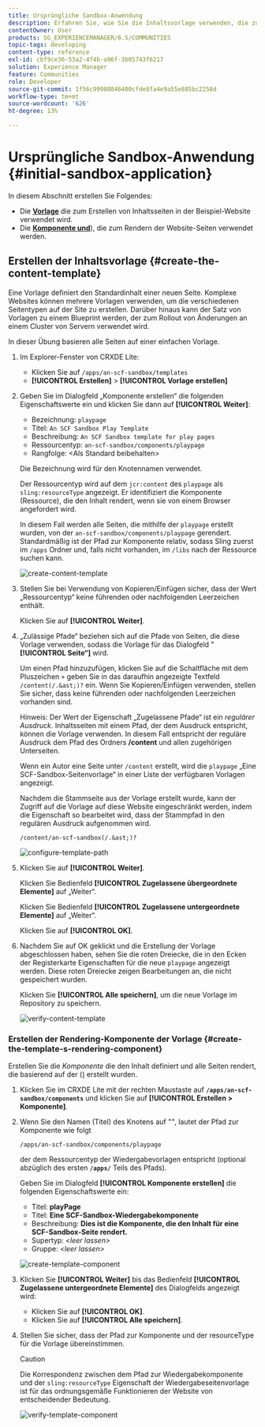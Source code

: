 ```yaml
---
title: Ursprüngliche Sandbox-Anwendung
description: Erfahren Sie, wie Sie die Inhaltsvorlage verwenden, die zum Erstellen von Inhaltsseiten verwendet wird, sowie eine Komponente und ein Skript, die bzw. das zum Rendern von Website-Seiten verwendet wird.
contentOwner: User
products: SG_EXPERIENCEMANAGER/6.5/COMMUNITIES
topic-tags: developing
content-type: reference
exl-id: cbf9ce36-53a2-4f4b-a96f-3b05743f6217
solution: Experience Manager
feature: Communities
role: Developer
source-git-commit: 1f56c99980846400cfde8fa4e9a55e885bc2258d
workflow-type: tm+mt
source-wordcount: '626'
ht-degree: 13%

---
```


# Ursprüngliche Sandbox-Anwendung {#initial-sandbox-application}

In diesem Abschnitt erstellen Sie Folgendes:

* Die **[Vorlage](#createthepagetemplate)** die zum Erstellen von Inhaltsseiten in der Beispiel-Website verwendet wird.
* Die **[Komponente und](#create-the-template-s-rendering-component)**), die zum Rendern der Website-Seiten verwendet werden.

## Erstellen der Inhaltsvorlage {#create-the-content-template}

Eine Vorlage definiert den Standardinhalt einer neuen Seite. Komplexe Websites können mehrere Vorlagen verwenden, um die verschiedenen Seitentypen auf der Site zu erstellen. Darüber hinaus kann der Satz von Vorlagen zu einem Blueprint werden, der zum Rollout von Änderungen an einem Cluster von Servern verwendet wird.

In dieser Übung basieren alle Seiten auf einer einfachen Vorlage.

1. Im Explorer-Fenster von CRXDE Lite:

   * Klicken Sie auf `/apps/an-scf-sandbox/templates`
   * **[!UICONTROL Erstellen]** > **[!UICONTROL Vorlage erstellen]**

1. Geben Sie im Dialogfeld „Komponente erstellen“ die folgenden Eigenschaftswerte ein und klicken Sie dann auf **[!UICONTROL Weiter]**:

   * Bezeichnung: `playpage`
   * Titel: `An SCF Sandbox Play Template`
   * Beschreibung: `An SCF Sandbox template for play pages`
   * Ressourcentyp: `an-scf-sandbox/components/playpage`
   * Rangfolge: &lt;Als Standard beibehalten>

   Die Bezeichnung wird für den Knotennamen verwendet.

   Der Ressourcentyp wird auf dem `jcr:content` des `playpage` als `sling:resourceType` angezeigt. Er identifiziert die Komponente (Ressource), die den Inhalt rendert, wenn sie von einem Browser angefordert wird.

   In diesem Fall werden alle Seiten, die mithilfe der `playpage` erstellt wurden, von der `an-scf-sandbox/components/playpage` gerendert. Standardmäßig ist der Pfad zur Komponente relativ, sodass Sling zuerst im `/apps` Ordner und, falls nicht vorhanden, im `/libs` nach der Ressource suchen kann.

   ![create-content-template](assets/create-content-template-1.png)

1. Stellen Sie bei Verwendung von Kopieren/Einfügen sicher, dass der Wert „Ressourcentyp“ keine führenden oder nachfolgenden Leerzeichen enthält.

   Klicken Sie auf **[!UICONTROL Weiter]**.

1. „Zulässige Pfade“ beziehen sich auf die Pfade von Seiten, die diese Vorlage verwenden, sodass die Vorlage für das Dialogfeld &quot;**[!UICONTROL Seite“]** wird.

   Um einen Pfad hinzuzufügen, klicken Sie auf die Schaltfläche mit dem Pluszeichen `+` geben Sie in das daraufhin angezeigte Textfeld `/content(/.&ast;)?` ein. Wenn Sie Kopieren/Einfügen verwenden, stellen Sie sicher, dass keine führenden oder nachfolgenden Leerzeichen vorhanden sind.

   Hinweis: Der Wert der Eigenschaft „Zugelassene Pfade“ ist ein *regulärer Ausdruck*. Inhaltsseiten mit einem Pfad, der dem Ausdruck entspricht, können die Vorlage verwenden. In diesem Fall entspricht der reguläre Ausdruck dem Pfad des Ordners **/content** und allen zugehörigen Unterseiten.

   Wenn ein Autor eine Seite unter `/content` erstellt, wird die `playpage` „Eine SCF-Sandbox-Seitenvorlage“ in einer Liste der verfügbaren Vorlagen angezeigt.

   Nachdem die Stammseite aus der Vorlage erstellt wurde, kann der Zugriff auf die Vorlage auf diese Website eingeschränkt werden, indem die Eigenschaft so bearbeitet wird, dass der Stammpfad in den regulären Ausdruck aufgenommen wird.

   `/content/an-scf-sandbox(/.&ast;)?`

   ![configure-template-path](assets/configure-template-path.png)

1. Klicken Sie auf **[!UICONTROL Weiter]**.

   Klicken Sie **&#x200B;**&#x200B;Bedienfeld **[!UICONTROL Zugelassene übergeordnete Elemente]** auf „Weiter“.

   Klicken Sie **&#x200B;**&#x200B;Bedienfeld **[!UICONTROL Zugelassene untergeordnete Elemente]** auf „Weiter“.

   Klicken Sie auf **[!UICONTROL OK]**.

1. Nachdem Sie auf OK geklickt und die Erstellung der Vorlage abgeschlossen haben, sehen Sie die roten Dreiecke, die in den Ecken der Registerkarte Eigenschaften für die neue `playpage` angezeigt werden. Diese roten Dreiecke zeigen Bearbeitungen an, die nicht gespeichert wurden.

   Klicken Sie **[!UICONTROL Alle speichern]**, um die neue Vorlage im Repository zu speichern.

   ![verify-content-template](assets/verify-content-template.png)

### Erstellen der Rendering-Komponente der Vorlage {#create-the-template-s-rendering-component}

Erstellen Sie die *Komponente* die den Inhalt definiert und alle Seiten rendert, die basierend auf der ([)](#createthepagetemplate) erstellt wurden.

1. Klicken Sie im CRXDE Lite mit der rechten Maustaste auf **`/apps/an-scf-sandbox/components`** und klicken Sie auf **[!UICONTROL Erstellen > Komponente]**.
1. Wenn Sie den Namen (Titel) des Knotens auf &quot;*&quot;*, lautet der Pfad zur Komponente wie folgt

   `/apps/an-scf-sandbox/components/playpage`

   der dem Ressourcentyp der Wiedergabevorlagen entspricht (optional abzüglich des ersten **`/apps/`** Teils des Pfads).

   Geben Sie im Dialogfeld **[!UICONTROL Komponente erstellen]** die folgenden Eigenschaftswerte ein:

   * Titel: **playPage**
   * Titel: **Eine SCF-Sandbox-Wiedergabekomponente**
   * Beschreibung: **Dies ist die Komponente, die den Inhalt für eine SCF-Sandbox-Seite rendert.**
   * Supertyp: *&lt;leer lassen>*
   * Gruppe: *&lt;leer lassen>*

   ![create-template-component](assets/create-template-component.png)

1. Klicken Sie **[!UICONTROL Weiter]** bis das Bedienfeld **[!UICONTROL Zugelassene untergeordnete Elemente]** des Dialogfelds angezeigt wird:

   * Klicken Sie auf **[!UICONTROL OK]**.
   * Klicken Sie auf **[!UICONTROL Alle speichern]**.

1. Stellen Sie sicher, dass der Pfad zur Komponente und der resourceType für die Vorlage übereinstimmen.

   >[!CAUTION]
   >
   >Die Korrespondenz zwischen dem Pfad zur Wiedergabekomponente und der `sling:resourceType` Eigenschaft der Wiedergabeseitenvorlage ist für das ordnungsgemäße Funktionieren der Website von entscheidender Bedeutung.

   ![verify-template-component](assets/verify-template-component.png)
